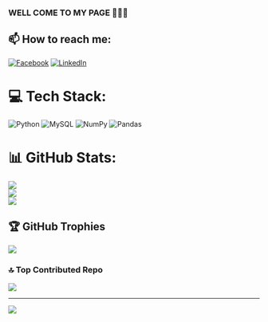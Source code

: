 ### WELL COME TO MY PAGE 👋👋👋


## 📫 How to reach me:
[![Facebook](https://img.shields.io/badge/Facebook-%231877F2.svg?logo=Facebook&logoColor=white)](https://facebook.com/https://www.facebook.com/hieu.130920049) [![LinkedIn](https://img.shields.io/badge/LinkedIn-%230077B5.svg?logo=linkedin&logoColor=white)](https://linkedin.com/in/www.linkedin.com/in/nguyễn-đình-hiếu-818778303) 

# 💻 Tech Stack:
![Python](https://img.shields.io/badge/python-3670A0?style=plastic&logo=python&logoColor=ffdd54) ![MySQL](https://img.shields.io/badge/mysql-%2300000f.svg?style=plastic&logo=mysql&logoColor=white) ![NumPy](https://img.shields.io/badge/numpy-%23013243.svg?style=plastic&logo=numpy&logoColor=white) ![Pandas](https://img.shields.io/badge/pandas-%23150458.svg?style=plastic&logo=pandas&logoColor=white)
# 📊 GitHub Stats:
![](https://github-readme-stats.vercel.app/api?username=nguyendinhhieu1309&theme=dark&hide_border=false&include_all_commits=false&count_private=false)<br/>
![](https://github-readme-streak-stats.herokuapp.com/?user=nguyendinhhieu1309&theme=dark&hide_border=false)<br/>
![](https://github-readme-stats.vercel.app/api/top-langs/?username=nguyendinhhieu1309&theme=dark&hide_border=false&include_all_commits=false&count_private=false&layout=compact)

## 🏆 GitHub Trophies
![](https://github-profile-trophy.vercel.app/?username=nguyendinhhieu1309&theme=radical&no-frame=true&no-bg=true&margin-w=4)



### 🔝 Top Contributed Repo
![](https://github-contributor-stats.vercel.app/api?username=nguyendinhhieu1309&limit=5&theme=dark&combine_all_yearly_contributions=true)

---
[![](https://visitcount.itsvg.in/api?id=nguyendinhhieu1309&icon=0&color=0)](https://visitcount.itsvg.in)

<!-- Proudly created with GPRM ( https://gprm.itsvg.in ) -->
